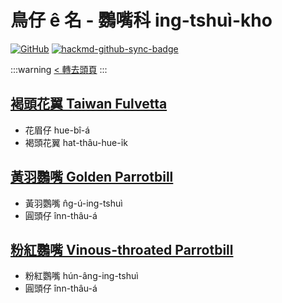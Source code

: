 # 鳥仔 ê 名 - 鸚嘴科 ing-tshuì-kho

[![GitHub](https://img.shields.io/badge/GitHub-black?logo=github)](https://github.com/siansiansu/tsiau-a-e-mia)
[![hackmd-github-sync-badge](https://hackmd.io/bEuETxL1R3i4SRQsg8Wslg/badge)](https://hackmd.io/bEuETxL1R3i4SRQsg8Wslg)

:::warning
[< 轉去頭頁](https://hackmd.io/@siansiansu/Hy4VzNvha)
:::

## [褐頭花翼 Taiwan Fulvetta](https://ebird.org/species/taiful1)

- 花眉仔 hue-bî-á
- 褐頭花翼 hat-thâu-hue-i̍k

## [黃羽鸚嘴 Golden Parrotbill](https://ebird.org/species/golpar2)

- 黃羽鸚嘴 n̂g-ú-ing-tshuì
- 圓頭仔 înn-thâu-á

## [粉紅鸚嘴 Vinous-throated Parrotbill](https://ebird.org/species/vitpar1)

- 粉紅鸚嘴 hún-âng-ing-tshuì
- 圓頭仔 înn-thâu-á
